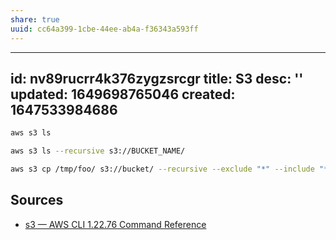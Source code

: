 ```yaml
---
share: true
uuid: cc64a399-1cbe-44ee-ab4a-f36343a593ff
---
```

---
id: nv89rucrr4k376zygzsrcgr
title: S3
desc: ''
updated: 1649698765046
created: 1647533984686
---

``` bash
aws s3 ls 

aws s3 ls --recursive s3://BUCKET_NAME/

aws s3 cp /tmp/foo/ s3://bucket/ --recursive --exclude "*" --include "*.jpg"
```

## Sources

* [s3 — AWS CLI 1.22.76 Command Reference](https://docs.aws.amazon.com/cli/latest/reference/s3/)
